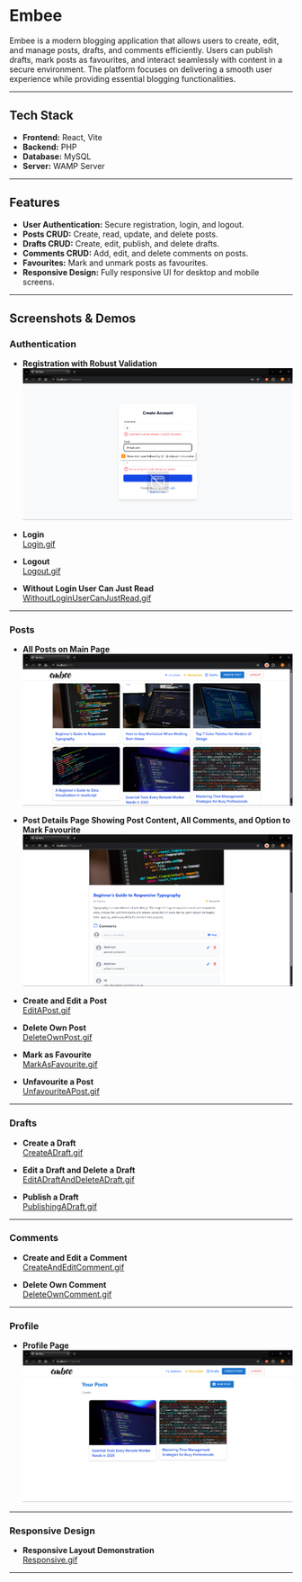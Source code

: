 # Embee

Embee is a modern blogging application that allows users to create, edit, and manage posts, drafts, and comments efficiently. Users can publish drafts, mark posts as favourites, and interact seamlessly with content in a secure environment. The platform focuses on delivering a smooth user experience while providing essential blogging functionalities.

---

## Tech Stack

- **Frontend:** React, Vite  
- **Backend:** PHP  
- **Database:** MySQL  
- **Server:** WAMP Server

---

## Features

- **User Authentication:** Secure registration, login, and logout.  
- **Posts CRUD:** Create, read, update, and delete posts.  
- **Drafts CRUD:** Create, edit, publish, and delete drafts.  
- **Comments CRUD:** Add, edit, and delete comments on posts.  
- **Favourites:** Mark and unmark posts as favourites.  
- **Responsive Design:** Fully responsive UI for desktop and mobile screens.

---

## Screenshots & Demos

### Authentication

- **Registration with Robust Validation**  
  ![RegistrationWithRobustValidation](screenshots/RegistrationWithRobustValidation.png)  

- **Login**  
  [Login.gif](screenshots/Login.gif)  

- **Logout**  
  [Logout.gif](screenshots/Logout.gif)  

- **Without Login User Can Just Read**  
  [WithoutLoginUserCanJustRead.gif](screenshots/WithoutLoginUserCanJustRead.gif)  

---

### Posts

- **All Posts on Main Page**  
  ![AllPostsOnMainPage](screenshots/AllPostsOnMainPage.png)  

- **Post Details Page Showing Post Content, All Comments, and Option to Mark Favourite**  
  ![PostDetailsPageShowingPostContentAllCommentsAndOptionToMarkFavourite](screenshots/PostDetailsPageShowingPostContentAllCommentsAndOptionToMarkFavourite.png)  

- **Create and Edit a Post**  
  [EditAPost.gif](screenshots/EditAPost.gif)  

- **Delete Own Post**  
  [DeleteOwnPost.gif](screenshots/DeleteOwnPost.gif)  

- **Mark as Favourite**  
  [MarkAsFavourite.gif](screenshots/MarkAsFavourite.gif)  

- **Unfavourite a Post**  
  [UnfavouriteAPost.gif](screenshots/UnfavouriteAPost.gif)  

---

### Drafts

- **Create a Draft**  
  [CreateADraft.gif](screenshots/CreateADraft.gif)  

- **Edit a Draft and Delete a Draft**  
  [EditADraftAndDeleteADraft.gif](screenshots/EditADraftAndDeleteADraft.gif)  

- **Publish a Draft**  
  [PublishingADraft.gif](screenshots/PublishingADraft.gif)  

---

### Comments

- **Create and Edit a Comment**  
  [CreateAndEditComment.gif](screenshots/CreateAndEditComment.gif)  

- **Delete Own Comment**  
  [DeleteOwnComment.gif](screenshots/DeleteOwnComment.gif)  

---

### Profile

- **Profile Page**  
  ![ProfilePage](screenshots/ProfilePage.png)  

---

### Responsive Design

- **Responsive Layout Demonstration**  
  [Responsive.gif](screenshots/Responsive.gif)  

---

